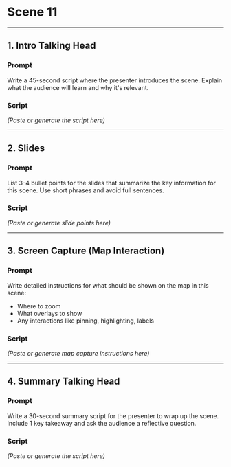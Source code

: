 # Scene 11

---

## 1. Intro Talking Head

### Prompt
Write a 45-second script where the presenter introduces the scene. Explain what the audience will learn and why it's relevant.

### Script
_(Paste or generate the script here)_

---

## 2. Slides

### Prompt
List 3–4 bullet points for the slides that summarize the key information for this scene. Use short phrases and avoid full sentences.

### Script
_(Paste or generate slide points here)_

---

## 3. Screen Capture (Map Interaction)

### Prompt
Write detailed instructions for what should be shown on the map in this scene:
- Where to zoom
- What overlays to show
- Any interactions like pinning, highlighting, labels

### Script
_(Paste or generate map capture instructions here)_

---

## 4. Summary Talking Head

### Prompt
Write a 30-second summary script for the presenter to wrap up the scene. Include 1 key takeaway and ask the audience a reflective question.

### Script
_(Paste or generate the script here)_
